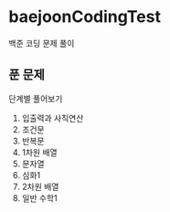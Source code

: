 # baejoonCodingTest
백준 코딩 문제 풀이
## 푼 문제
단계별 풀어보기
1) 입출력과 사칙연산
2) 조건문
3) 반복문
4) 1차원 배열
5) 문자열
6) 심화1
7) 2차원 배열
8) 일반 수학1
